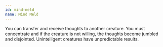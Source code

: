 ```yaml
---
id: mind-meld
name: Mind Meld
---
```

You can transfer and receive thoughts to another creature. You must concentrate and if the creature is not willing, the thoughts become jumbled and disjointed. Unintelligent creatures have unpredictable results.